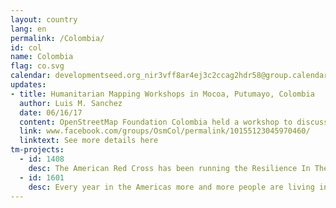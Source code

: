```yaml
---
layout: country
lang: en
permalink: /Colombia/
id: col
name: Colombia
flag: co.svg
calendar: developmentseed.org_nir3vff8ar4ej3c2ccag2hdr58@group.calendar.google.com
updates:
- title: Humanitarian Mapping Workshops in Mocoa, Putumayo, Colombia
  author: Luis M. Sanchez
  date: 06/16/17
  content: OpenStreetMap Foundation Colombia held a workshop to discuss how to leverage OpenStreetMap in humanitarian crises.  
  link: www.facebook.com/groups/OsmCol/permalink/10155123045970460/
  linktext: See more details here
tm-projects:
  - id: 1408
    desc: The American Red Cross has been running the Resilience In The Americas Program (RITA) with the Colombian Red Cross (ERC) to build resilient communities. The Red Cross GIS team will traveling to La Guajira to train local staff and volunteers how to capture GIS data using the OpenStreetMap platform. There is currently very little data for the area and there is a strong need for a more detailed basemap data (buildings, roads, land features, rivers) to assist with program operations and decision making. Through the MapGive project, the Humanitarian Information Unit (HIU) of the U.S. Department of State is providing the OpenStreetMap community access to updated satellite imagery services to help assist with humanitarian mapping.
  - id: 1601
    desc: Every year in the Americas more and more people are living in conditions of vulnerability to natural hazards and climate change. To help reduce disaster risk and enhance community resilience in the region, the American Red Cross is working with Red Cross partners in the Bahamas, Belize, Colombia, Costa Rica, Ecuador, El Salvador, Guyana, Honduras, Jamaica, Nicaragua, Panama and Peru to address local hazards and vulnerabilities in dozens of disaster-prone communities.
---
```

